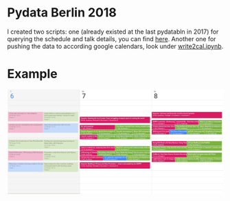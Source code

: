 # Pydata Berlin 2018
I created two scripts: one (already existed at the last pydatabln in 2017) for querying the schedule and talk details, you can find [here](pydatabln2018_filter_and_overview.ipynb). Another one for pushing the data to according google calendars, look under [write2cal.ipynb](write2cal.ipynb).

# Example
<img src='./example_cal.jpg' />
